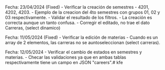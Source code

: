 Fecha: 23/04/2024 (Fixed)
    - Verificar la creación de semestres
        - 4201, 4202, 4203.
        - Ejemplo de la creacion del 4to semestres con grupos 01, 02 y 03 respectivamente.
        - Validar el resultado de los filtros.
        - La creación es correcta aunque un tanto confusa.
        - Corregir el editado, no trae el dato Carreras, (select dinamico)

Fecha: 11/05/2024 (Fixed)
    - Verificar la edición de materias
        - Cuando es un array de 2 elementos, las carreras no se auntoseleccionan (select carreras).

Fecha: 12/05/2024
    - Verificar el cambio de estados en semestres y materias.
        - Checar las validaciones ya que en ambas tablas respectivamente tiene un campo en JSON "careers".# kfe
